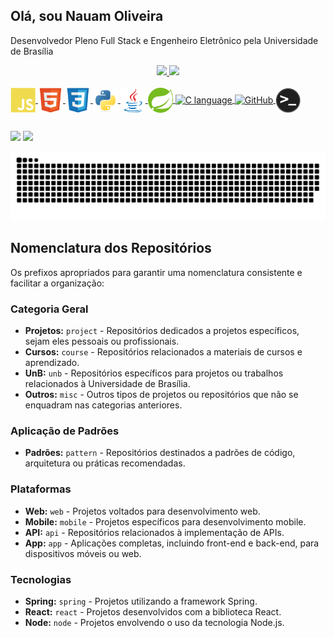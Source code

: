 ## Olá, sou Nauam Oliveira

Desenvolvedor Pleno Full Stack e Engenheiro Eletrônico pela Universidade de Brasília

<div align="center">
  <a href="https://github.com/nauam">
  <img height="160em" src="https://github-readme-stats.vercel.app/api?username=nauam&show_icons=true&theme=dracula&include_all_commits=true&count_private=true"/>
  <img height="160em" src="https://github-readme-stats.vercel.app/api/top-langs/?username=nauam&layout=compact&langs_count=7&theme=dracula"/>
</div>
  
<div style="display: inline_block"><br>
  <img align="center" alt="Js" width="40px" src="https://raw.githubusercontent.com/devicons/devicon/master/icons/javascript/javascript-plain.svg">
  <img align="center" alt="HTML" width="40px" src="https://raw.githubusercontent.com/devicons/devicon/master/icons/html5/html5-original.svg">
  <img align="center" alt="CSS" width="40px" src="https://raw.githubusercontent.com/devicons/devicon/master/icons/css3/css3-original.svg">
  <img align="center" alt="Python" width="40px" src="https://raw.githubusercontent.com/devicons/devicon/master/icons/python/python-original.svg">
  <img align="center" alt="Java" width="40px" src="https://raw.githubusercontent.com/devicons/devicon/master/icons/java/java-original.svg">
  <img align="center" alt="Spring" width="40px" src="https://raw.githubusercontent.com/devicons/devicon/master/icons/spring/spring-original.svg">
  <img align="center" alt="C language" width="40px" src="https://raw.githubusercontent.com/abranhe/programming-languages-logos/master/src/c/c.svg" />
  <img align="center" alt="GitHub" width="40px" src="https://git-scm.com/images/logos/downloads/Git-Icon-1788C.png" />
  <img align="center" alt="Terminal" width="40px" src="https://raw.githubusercontent.com/github/explore/80688e429a7d4ef2fca1e82350fe8e3517d3494d/topics/terminal/terminal.png" />
</div>
  
  ##
 
<div> 
  <a href = "mailto:nauamvictor@outlook.com"><img src="https://img.shields.io/badge/Outlook-0078D4?style=for-the-badge&logo=microsoft-outlook&logoColor=white" target="_blank"></a>
  <a href="https://www.linkedin.com/in/nauam" target="_blank"><img src="https://img.shields.io/badge/-LinkedIn-%230077B5?style=for-the-badge&logo=linkedin&logoColor=white" target="_blank"></a> 
  
  ![Snake animation](https://raw.githubusercontent.com/nauam/nauam/output/github-contribution-grid-snake.svg)
 
</div>

## Nomenclatura dos Repositórios

Os prefixos apropriados para garantir uma nomenclatura consistente e facilitar a organização:

### Categoria Geral

- **Projetos:** `project` - Repositórios dedicados a projetos específicos, sejam eles pessoais ou profissionais.
- **Cursos:** `course` - Repositórios relacionados a materiais de cursos e aprendizado.
- **UnB:** `unb` - Repositórios específicos para projetos ou trabalhos relacionados à Universidade de Brasília.
- **Outros:** `misc` - Outros tipos de projetos ou repositórios que não se enquadram nas categorias anteriores.

### Aplicação de Padrões

- **Padrões:** `pattern` - Repositórios destinados a padrões de código, arquitetura ou práticas recomendadas.

### Plataformas

- **Web:** `web` - Projetos voltados para desenvolvimento web.
- **Mobile:** `mobile` - Projetos específicos para desenvolvimento mobile.
- **API:** `api` - Repositórios relacionados à implementação de APIs.
- **App:** `app` - Aplicações completas, incluindo front-end e back-end, para dispositivos móveis ou web.

### Tecnologias

- **Spring:** `spring` - Projetos utilizando a framework Spring.
- **React:** `react` - Projetos desenvolvidos com a biblioteca React.
- **Node:** `node` - Projetos envolvendo o uso da tecnologia Node.js.
